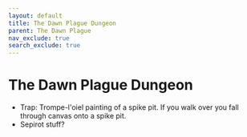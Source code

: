 ```yaml
---
layout: default
title: The Dawn Plague Dungeon
parent: The Dawn Plague
nav_exclude: true
search_exclude: true
---
```


# The Dawn Plague Dungeon

- Trap: Trompe-l'oiel painting of a spike pit. If you walk over you fall through canvas onto a spike pit.
- Sepirot stuff?
